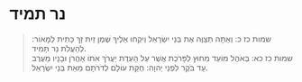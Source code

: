 # נר תמיד

> שמות כז כ: וְאַתָּה תְּצַוֶּה אֶת בְּנֵי יִשְׂרָאֵל וְיִקְחוּ אֵלֶיךָ שֶׁמֶן זַיִת זָךְ כָּתִית לַמָּאוֹר:  לְהַעֲלֹת נֵר תָּמִיד.  
> שמות כז כא: בְּאֹהֶל מוֹעֵד מִחוּץ לַפָּרֹכֶת אֲשֶׁר עַל הָעֵדֻת יַעֲרֹךְ אֹתוֹ אַהֲרֹן וּבָנָיו מֵעֶרֶב עַד בֹּקֶר לִפְנֵי יְהוָה:  חֻקַּת עוֹלָם לְדֹרֹתָם מֵאֵת בְּנֵי יִשְׂרָאֵל.   
 

